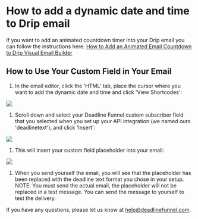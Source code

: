 # How to add a dynamic date and time to Drip email

If you want to add an animated countdown timer into your Drip email you can follow the instructions here: [How to Add an Animated Email Countdown to Drip Visual Email Builder](https://documentation.deadlinefunnel.com/article/565-how-to-add-%20email-countdown-code-to-drip-visual-builder)

## How to Use Your Custom Field in Your Email

1. In the email editor, click the 'HTML' tab, place the cursor where you want to add the dynamic date and time and click 'View Shortcodes':

![](https://s3.amazonaws.com/helpscout.net/docs/assets/53974d6ce4b0c76107b109d1/images/5a21d8070428637405653fa4/file-LPT1q5KuSZ.png)

1. Scroll down and select your Deadline Funnel custom subscriber field that you selected when you set up your API integration \(we named ours 'deadlinetext'\), and click 'Insert':

![](https://s3.amazonaws.com/helpscout.net/docs/assets/53974d6ce4b0c76107b109d1/images/5a21d8650428637405653fa8/file-9nLhQ1mtyT.png)

1. This will insert your custom field placeholder into your email:

![](https://s3.amazonaws.com/helpscout.net/docs/assets/53974d6ce4b0c76107b109d1/images/59d68ee62c7d3a40f0ed3b45/file-L1LQJIpxNU.png)

1. When you send yourself the email, you will see that the placeholder has been replaced with the deadline text format you chose in your setup. NOTE: You must send the actual email, the placeholder will not be replaced in a test message. You can send the message to yourself to test the delivery.

If you have any questions, please let us know at [help@deadlinefunnel.com](mailto:mailto:help@deadlinefunnel.com).

